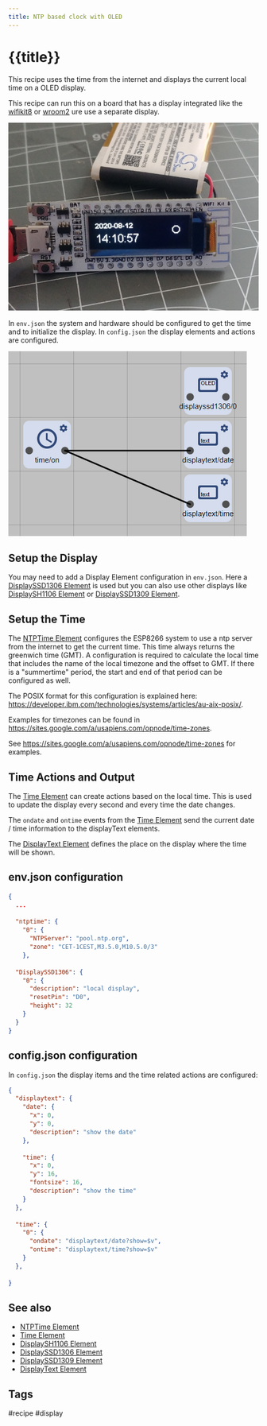 ```yaml
---
title: NTP based clock with OLED
---
```


# {{title}}

This recipe uses the time from the internet and displays the current local time on a OLED display.

This recipe can run this on a board that has a display integrated like the
[wifikit8](/boards/wifikit8.md) or [wroom2](/boards/wroom2.md) ure use a separate display.

![image](/recipes/ntpclock.png)

In `env.json` the system and hardware should be configured to get the time and to initialize the display.
In `config.json` the display elements and actions are configured.

![image](/recipes/ntpclockpanel.png)


## Setup the Display

You may need to add a Display Element configuration in `env.json`.
Here a [DisplaySSD1306 Element] is used but you can also use other
displays like [DisplaySH1106 Element] or [DisplaySSD1309 Element].


## Setup the Time

The [NTPTime Element] configures the ESP8266 system to use a ntp server from the internet to get the current time.
This time always returns the greenwich time (GMT).
A configuration is required to calculate the local time that includes the name of the local timezone and the offset to GMT.
If there is a "summertime" period, the start and end of that period can be configured as well.

The POSIX format for this configuration is explained here: <https://developer.ibm.com/technologies/systems/articles/au-aix-posix/>.

Examples for timezones can be found in <https://sites.google.com/a/usapiens.com/opnode/time-zones>.

See <https://sites.google.com/a/usapiens.com/opnode/time-zones> for examples.


## Time Actions and Output

The [Time Element] can create actions based on the local time. This is used to update the display every second and every time the date changes.

The `ondate` and `ontime` events from the [Time Element] send the current date / time information to the displayText elements.

The [DisplayText Element] defines the place on the display where the time will be shown.


## env.json configuration

```json
{
  ...

  "ntptime": {
    "0": {
      "NTPServer": "pool.ntp.org",
      "zone": "CET-1CEST,M3.5.0,M10.5.0/3"
    },
    
  "DisplaySSD1306": {
    "0": {
      "description": "local display",
      "resetPin": "D0",
      "height": 32
    }
  }
}
```


## config.json configuration

In `config.json` the display items and the time related actions are configured:

```json
{
  "displaytext": {
    "date": {
      "x": 0,
      "y": 0,
      "description": "show the date"
    },

    "time": {
      "x": 0,
      "y": 16,
      "fontsize": 16,
      "description": "show the time"
    }
  },

  "time": {
    "0": {
      "ondate": "displaytext/date?show=$v",
      "ontime": "displaytext/time?show=$v"
    }
  },

}
```

## See also

* [NTPTime Element]
* [Time Element]
* [DisplaySH1106 Element]
* [DisplaySSD1306 Element]
* [DisplaySSD1309 Element]
* [DisplayText Element]


## Tags
#recipe #display

[NTPTime Element]:/elements/ntptime.md
[Time Element]:/elements/time.md
[DisplaySH1106 Element]:/elements/sh1106.md
[DisplaySSD1306 Element]:/elements/ssd1306.md
[DisplaySSD1309 Element]:/elements/ssd1309.md
[DisplayText Element]:/elements/displaytext.md
